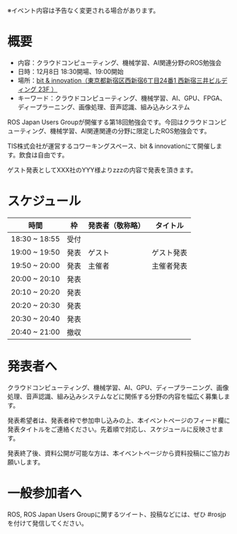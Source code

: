 ※イベント内容は予告なく変更される場合があります。

# 概要

- 内容：クラウドコンピューティング、機械学習、AI関連分野のROS勉強会
- 日時：12月8日 18:30開場、19:00開始
- 場所：[bit & innovation（東京都新宿区西新宿6丁目24番1 西新宿三井ビルディング 23F ）](https://www.google.com/maps?ll=35.695057,139.688982&z=16&t=m&hl=ja&gl=JP&mapclient=embed&cid=2995336127430843991)
- キーワード：クラウドコンピューティング、機械学習、AI、GPU、FPGA、ディープラーニング、画像処理、音声認識、組み込みシステム

ROS Japan Users Groupが開催する第18回勉強会です。今回はクラウドコンピューティング、機械学習、AI関連関連の分野に限定したROS勉強会です。

TIS株式会社が運営するコワーキングスペース、bit & innovationにて開催します。飲食は自由です。

ゲスト発表としてXXX社のYYY様よりzzzの内容で発表を頂きます。

# スケジュール

時間 | 枠                 | 発表者（敬称略） | タイトル
------|---------------|---------|----
18:30 ~ 18:55 | 受付 |  |
19:00 ~ 19:50 | 発表 | ゲスト | ゲスト発表
19:50 ~ 20:00 | 発表 | 主催者 | 主催者発表
20:00 ~ 20:10 | 発表 | |
20:10 ~ 20:20 | 発表 | |
20:20 ~ 20:30 | 発表 | |
20:30 ~ 20:40 | 発表 | |
20:40 ~ 21:00 | 撤収 | |

# 発表者へ
クラウドコンピューティング、機械学習、AI、GPU、ディープラーニング、画像処理、音声認識、組み込みシステムなどに関係する分野の内容を幅広く募集します。

発表希望者は、発表者枠で参加申し込みの上、本イベントページのフィード欄に発表タイトルをご連絡ください。先着順で対応し、スケジュールに反映させます。

発表終了後、資料公開が可能な方は、本イベントページから資料投稿にご協力お願いします。

# 一般参加者へ
ROS, ROS Japan Users Groupに関するツイート、投稿などには、ぜひ #rosjp を付けて発信してください。
